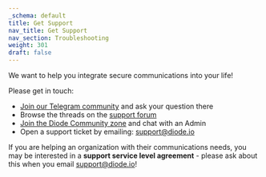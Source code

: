 ```yaml
---
_schema: default
title: Get Support
nav_title: Get Support
nav_section: Troubleshooting
weight: 301
draft: false
---
```

We want to help you integrate secure communications into your life!

Please get in touch:

* [Join our Telegram community](https://t.me/diode_chain) and ask your question there
* Browse the threads on the [support forum](https://forum.diode.io/)
* [Join the Diode Community zone](https://diode.io/joinzone/#tB0kOiAdLwJs7CGXhZXtWy4VlVWhqb094hgKktTOCkJFF-8VMA91SoferyZv) and chat with an Admin
* Open a support ticket by emailing: support@diode.io

If you are helping an organization with their communications needs, you may be interested in a **support service level agreement** - please ask about this when you email support@diode.io!